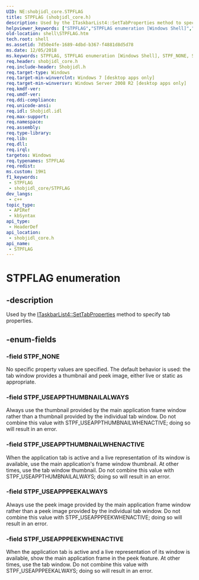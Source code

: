 ```yaml
---
UID: NE:shobjidl_core.STPFLAG
title: STPFLAG (shobjidl_core.h)
description: Used by the ITaskbarList4::SetTabProperties method to specify tab properties.
helpviewer_keywords: ["STPFLAG","STPFLAG enumeration [Windows Shell]","STPF_NONE","STPF_USEAPPPEEKALWAYS","STPF_USEAPPPEEKWHENACTIVE","STPF_USEAPPTHUMBNAILALWAYS","STPF_USEAPPTHUMBNAILWHENACTIVE","_shell_STPFLAG","shell.STPFLAG","shobjidl_core/STPFLAG","shobjidl_core/STPF_NONE","shobjidl_core/STPF_USEAPPPEEKALWAYS","shobjidl_core/STPF_USEAPPPEEKWHENACTIVE","shobjidl_core/STPF_USEAPPTHUMBNAILALWAYS","shobjidl_core/STPF_USEAPPTHUMBNAILWHENACTIVE"]
old-location: shell\STPFLAG.htm
tech.root: shell
ms.assetid: 7d50e4fe-1689-4dbd-b367-f4881d8d5d78
ms.date: 12/05/2018
ms.keywords: STPFLAG, STPFLAG enumeration [Windows Shell], STPF_NONE, STPF_USEAPPPEEKALWAYS, STPF_USEAPPPEEKWHENACTIVE, STPF_USEAPPTHUMBNAILALWAYS, STPF_USEAPPTHUMBNAILWHENACTIVE, _shell_STPFLAG, shell.STPFLAG, shobjidl_core/STPFLAG, shobjidl_core/STPF_NONE, shobjidl_core/STPF_USEAPPPEEKALWAYS, shobjidl_core/STPF_USEAPPPEEKWHENACTIVE, shobjidl_core/STPF_USEAPPTHUMBNAILALWAYS, shobjidl_core/STPF_USEAPPTHUMBNAILWHENACTIVE
req.header: shobjidl_core.h
req.include-header: Shobjidl.h
req.target-type: Windows
req.target-min-winverclnt: Windows 7 [desktop apps only]
req.target-min-winversvr: Windows Server 2008 R2 [desktop apps only]
req.kmdf-ver: 
req.umdf-ver: 
req.ddi-compliance: 
req.unicode-ansi: 
req.idl: Shobjidl.idl
req.max-support: 
req.namespace: 
req.assembly: 
req.type-library: 
req.lib: 
req.dll: 
req.irql: 
targetos: Windows
req.typenames: STPFLAG
req.redist: 
ms.custom: 19H1
f1_keywords:
 - STPFLAG
 - shobjidl_core/STPFLAG
dev_langs:
 - c++
topic_type:
 - APIRef
 - kbSyntax
api_type:
 - HeaderDef
api_location:
 - shobjidl_core.h
api_name:
 - STPFLAG
---
```


# STPFLAG enumeration


## -description

Used by the <a href="https://docs.microsoft.com/windows/desktop/api/shobjidl_core/nf-shobjidl_core-itaskbarlist4-settabproperties">ITaskbarList4::SetTabProperties</a> method to specify tab properties.

## -enum-fields

### -field STPF_NONE

No specific property values are specified. The default behavior is used: the tab window provides a thumbnail and peek image, either live or static as appropriate.

### -field STPF_USEAPPTHUMBNAILALWAYS

Always use the thumbnail provided by the main application frame window rather than a thumbnail provided by the individual tab window. Do not combine this value with STPF_USEAPPTHUMBNAILWHENACTIVE; doing so will result in an error.

### -field STPF_USEAPPTHUMBNAILWHENACTIVE

When the application tab is active and a live representation of its window is available, use the main application's frame window thumbnail. At other times, use the tab window thumbnail. Do not combine this value with STPF_USEAPPTHUMBNAILALWAYS; doing so will result in an error.

### -field STPF_USEAPPPEEKALWAYS

Always use the peek image provided by the main application frame window rather than a peek image provided by the individual tab window. Do not combine this value with STPF_USEAPPPEEKWHENACTIVE; doing so will result in an error.

### -field STPF_USEAPPPEEKWHENACTIVE

When the application tab is active and a live representation of its window is available, show the main application frame in the peek feature. At other times, use the tab window. Do not combine this value with STPF_USEAPPPEEKALWAYS; doing so will result in an error.


